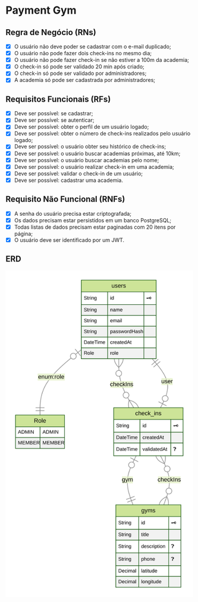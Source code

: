 # Payment Gym

## Regra de Negócio (RNs)

- [x] O usuário não deve poder se cadastrar com o e-mail duplicado;
- [x] O usuário não pode fazer dois check-ins no mesmo dia;
- [x] O usuário não pode fazer check-in se não estiver a 100m da academia;
- [x] O check-in só pode ser validado 20 min após criado;
- [x] O check-in só pode ser validado por administradores;
- [x] A academia só pode ser cadastrada por administradores;

## Requisitos Funcionais (RFs)

- [x] Deve ser possível: se cadastrar;
- [x] Deve ser possível: se autenticar;
- [x] Deve ser possível: obter o perfil de um usuário logado;
- [x] Deve ser possível: obter o número de check-ins realizados pelo usuário logado;
- [x] Deve ser possível: o usuário obter seu histórico de check-ins;
- [x] Deve ser possível: o usuário buscar academias próximas, até 10km;
- [x] Deve ser possível: o usuário buscar academias pelo nome;
- [x] Deve ser possível: o usuário realizar check-in em uma academia;
- [x] Deve ser possível: validar o check-in de um usuário;
- [x] Deve ser possível: cadastrar uma academia.

## Requisito Não Funcional (RNFs)

- [x] A senha do usuário precisa estar criptografada;
- [x] Os dados precisam estar persistidos em um banco PostgreSQL;
- [x] Todas listas de dados precisam estar paginadas com 20 itens por página;
- [x] O usuário deve ser identificado por um JWT.

## ERD

<img src='./prisma/ERD.svg' alt='Diagrama do banco de dados' />
